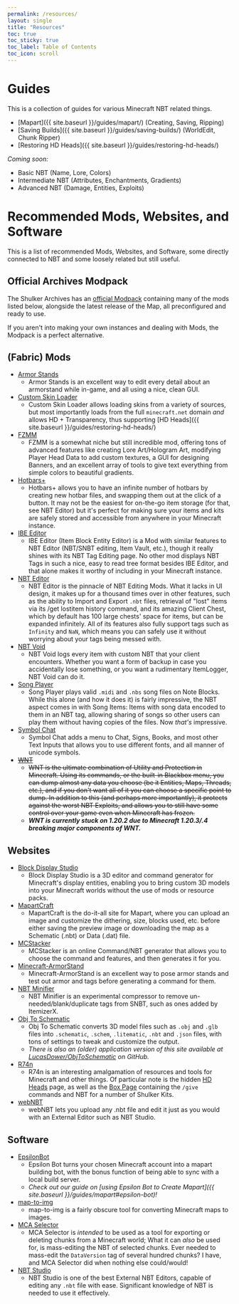 ```yaml
---
permalink: /resources/
layout: single
title: "Resources"
toc: true
toc_sticky: true
toc_label: Table of Contents
toc_icon: scroll
---
```


# Guides
This is a collection of guides for various Minecraft NBT related things.
- [Mapart]({{ site.baseurl }}/guides/mapart/) (Creating, Saving, Ripping)
- [Saving Builds]({{ site.baseurl }}/guides/saving-builds/) (WorldEdit, Chunk Ripper)
- [Restoring HD Heads]({{ site.baseurl }}/guides/restoring-hd-heads/)

*Coming soon:*
- Basic NBT (Name, Lore, Colors)
- Intermediate NBT (Attributes, Enchantments, Gradients)
- Advanced NBT (Damage, Entities, Exploits)

# Recommended Mods, Websites, and Software
This is a list of recommended Mods, Websites, and Software, some directly connected to NBT and some loosely related but still useful.

## Official Archives Modpack
The Shulker Archives has an [official Modpack](https://modrinth.com/modpack/the-shulker-archives) containing many of the mods listed below, alongside the latest release of the Map, all preconfigured and ready to use. 

If you aren't into making your own instances and dealing with Mods, the Modpack is a perfect alternative.

## (Fabric) Mods
- [Armor Stands](https://modrinth.com/mod/armor-stands/)
  - Armor Stands is an excellent way to edit every detail about an armorstand while in-game, and all using a nice, clean GUI.
- [Custom Skin Loader](https://modrinth.com/mod/customskinloader)
  - Custom Skin Loader allows loading skins from a variety of sources, but most importantly loads from the full `minecraft.net` domain *and* allows HD + Transparency, thus supporting [HD Heads]({{ site.baseurl }}/guides/restoring-hd-heads/)
- [FZMM](https://modrinth.com/mod/FZMM)
  - FZMM is a somewhat niche but still incredible mod, offering tons of advanced features like creating Lore Art/Hologram Art, modifying Player Head Data to add custom textures, a GUI for designing Banners, and an excellent array of tools to give text everything from simple colors to beautiful gradients.
- [Hotbars+](https://modrinth.com/mod/Hotbars+)
  - Hotbars+ allows you to have an infinite number of hotbars by creating new hotbar files, and swapping them out at the click of a button. It may not be the easiest for on-the-go item storage (for that, see NBT Editor) but it's perfect for making sure your items and kits are safely stored and accessible from anywhere in your Minecraft instance.
- [IBE Editor](https://modrinth.com/mod/ibe-editor)
  - IBE Editor (Item Block Entity Editor) is a Mod with similar features to NBT Editor (NBT/SNBT editing, Item Vault, etc.), though it really shines with its NBT Tag Editing page. No other mod displays NBT Tags in such a nice, easy to read tree format besides IBE Editor, and that alone makes it worthy of including in your Minecraft instance.
- [NBT Editor](https://modrinth.com/mod/nbt-editor)
  - NBT Editor is the pinnacle of NBT Editing Mods. What it lacks in UI design, it makes up for a thousand times over in other features, such as the ability to Import and Export `.nbt` files, retrieval of "lost" items via its /get lostitem history command, and its amazing Client Chest, which by default has 100 large chests' space for items, but can be expanded infinitely. All of its features also fully support tags such as `Infinity` and `NaN`, which means you can safely use it without worrying about your tags being messed with.
- [NBT Void](https://modrinth.com/mod/nbt-void)
  - NBT Void logs every item with custom NBT that your client encounters. Whether you want a form of backup in case you accidentally lose something, or you want a rudimentary ItemLogger, NBT Void can do it.
- [Song Player](https://modrinth.com/mod/songplayer)
  - Song Player plays valid `.midi` and `.nbs` song files on Note Blocks. While this alone (and how it does it) is fairly impressive, the NBT aspect comes in with Song Items: Items with song data encoded to them in an NBT tag, allowing sharing of songs so other users can play them without having copies of the files. Now *that's* impressive.
- [Symbol Chat](https://modrinth.com/mod/symbol-chat)
  - Symbol Chat adds a menu to Chat, Signs, Books, and most other Text Inputs that allows you to use different fonts, and all manner of unicode symbols.
- ~~[WNT](https://modrinth.com/mod/wnt)~~
  - ~~WNT is the ultimate combination of Utility and Protection in Minecraft. Using its commands, or the built-in Blackbox menu, you can dump almost any data you choose (be it Entities, Maps, Threads, etc.), and if you don't want all of it you can choose a specific point to dump. In addition to this (and perhaps more importantly), it protects against the worst NBT Exploits, and allows you to still have some control over your game even when Minecraft has frozen.~~
  - ***WNT is currently stuck on 1.20.2 due to Minecraft 1.20.3/.4 breaking major components of WNT.***

## Websites
- [Block Display Studio](https://eszesbalint.github.io/bdstudio/editor)
  - Block Display Studio is a 3D editor and command generator for Minecraft's display entities, enabling you to bring custom 3D models into your Minecraft worlds without the use of mods or resource packs.
- [MapartCraft](https://rebane2001.com/mapartcraft/)
  - MapartCraft is the do-it-all site for Mapart, where you can upload an image and customize the dithering, size, blocks used, etc. before either saving the preview image or downloading the map as a Schematic (.nbt) or Data (.dat) file.
- [MCStacker](https://mcstacker.net/)
  - MCStacker is an online Command/NBT generator that allows you to choose the command and features, and then generates it for you.
- [Minecraft-ArmorStand](https://haselkern.com/Minecraft-ArmorStand/)
  - Minecraft-ArmorStand is an excellent way to pose armor stands and test out armor and tags before generating a command for them.
- [NBT Minifier](https://autocompressor.net/tools/nbt-minifier)
  - NBT Minifier is an experimental compressor to remove un-needed/blank/duplicate tags from SNBT, such as ones added by ItemizerX.
- [Obj To Schematic](https://objtoschematic.com/)
  - Obj To Schematic converts 3D model files such as `.obj` and `.glb` files into `.schematic`, `.schem`, `.litematic`, `.nbt` and `.json` files, with tons of settings to tweak and customize the output.
  - *There is also an (older) application version of this site available at [LucasDower/ObjToSchematic](https://github.com/LucasDower/ObjToSchematic) on GitHub.*
- [R74n](https://r74n.com/)
  - R74n is an interesting amalgamation of resources and tools for Minecraft and other things. Of particular note is the hidden [HD Heads](https://r74n.com/mc/heads) page, as well as the [Box Page](https://r74n.com/box) containing the `/give` commands and NBT for a number of Shulker Kits.
- [webNBT](https://irath96.github.io/webNBT/)
  - webNBT lets you upload any .nbt file and edit it just as you would with an External Editor such as NBT Studio.

## Software
- [EpsilonBot](https://github.com/hhhzzzsss/EpsilonBot/)
  - Epsilon Bot turns your chosen Minecraft account into a mapart building bot, with the bonus function of being able to sync with a local build server.
  - *Check out our guide on [using Epsilon Bot to Create Mapart]({{ site.baseurl }}/guides/mapart#epsilon-bot)!*
- [map-to-img](https://github.com/mircokroon/minecraft-maps-to-images/)
  - map-to-img is a fairly obscure tool for converting Minecraft maps to images.
- [MCA Selector](https://github.com/Querz/mcaselector)
  - MCA Selector is *intended* to be used as a tool for exporting or deleting chunks from a Minecraft world; What it can *also* be used for, is mass-editing the NBT of selected chunks. Ever needed to mass-edit the `DataVersion` tag of several hundred chunks? I have, and MCA Selector did when nothing else could/would!
- [NBT Studio](https://github.com/tryashtar/nbt-studio/)
  - NBT Studio is one of the best External NBT Editors, capable of editing any `.nbt` file with ease. Significant knowledge of NBT is needed to use it effectively.


